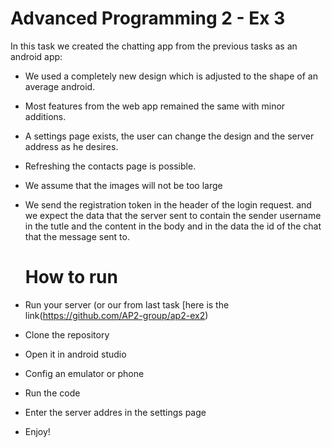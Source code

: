 # Advanced Programming 2 - Ex 3

In this task we created the chatting app from the previous tasks as an android app:

- We used a completely new design which is adjusted to the shape of an average android.
- Most features from the web app remained the same with minor additions.
- A settings page exists, the user can change the design and the server address as he desires.
- Refreshing the contacts page is possible.
- We assume that the images will not be too large
- We send the registration token in the header of the login request. and we expect the data that the server sent to contain the sender username in the tutle and the content in the body and in the data the id of the chat that the message sent to.
  

  # How to run
- Run your server (or our from last task [here is the link(https://github.com/AP2-group/ap2-ex2)
- Clone the repository
- Open it in android studio
- Config an emulator or phone
- Run the code
- Enter the server addres in the settings page
- Enjoy!
